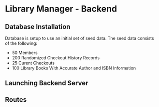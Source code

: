 # Library Manager - Backend

## Database Installation

Database is setup to use an initial set of seed data. The seed data consists of the following:
* 50 Members
* 200 Randomized Checkout History Records
* 25 Curent Checkouts
* 100 Library Books With Accurate Author and ISBN Information

## Launching Backend Server

## Routes